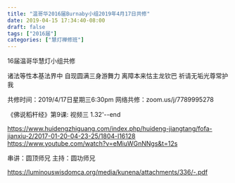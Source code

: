 ```yaml
---
title: "温哥华2016届Burnaby小组2019年4月17日共修"
date: 2019-04-15 17:34:40-08:00
draft: false
tags: ["2016届"]
categories: ["慧灯禅修班"]
---
```

16届温哥华慧灯小组共修

诸法等性本基法界中 
自现圆满三身游舞力
离障本来怙主龙钦巴 
祈请无垢光尊常护我 

共修时间：2019/4/17日星期三6:30pm
网络共修：zoom.us/j/7789995278 

《佛说稻杆经》第9课:  视频三 1.32'--end

https://www.huidengzhiguang.com/index.php/huideng-jiangtang/fofa-jianxiu-2/2017-01-20-04-23-25/1804-l16128
https://www.youtube.com/watch?v=eMiuWGnNNgs&t=12s

串讲：圆顶师兄
主持：圆功师兄

 https://luminouswisdomca.org/media/kunena/attachments/336/-.pdf
